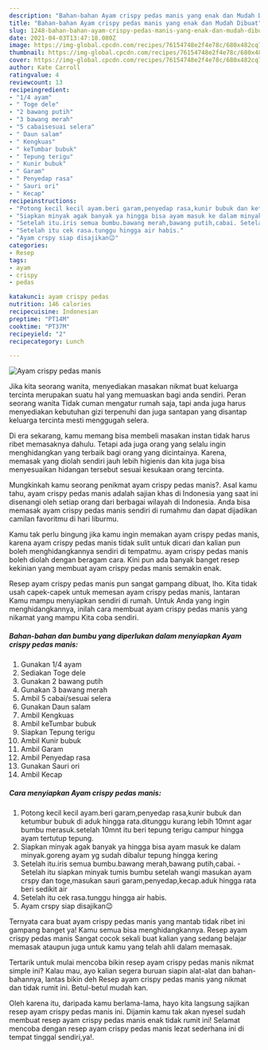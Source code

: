```yaml
---
description: "Bahan-bahan Ayam crispy pedas manis yang enak dan Mudah Dibuat"
title: "Bahan-bahan Ayam crispy pedas manis yang enak dan Mudah Dibuat"
slug: 1248-bahan-bahan-ayam-crispy-pedas-manis-yang-enak-dan-mudah-dibuat
date: 2021-04-03T13:47:18.080Z
image: https://img-global.cpcdn.com/recipes/76154748e2f4e78c/680x482cq70/ayam-crispy-pedas-manis-foto-resep-utama.jpg
thumbnail: https://img-global.cpcdn.com/recipes/76154748e2f4e78c/680x482cq70/ayam-crispy-pedas-manis-foto-resep-utama.jpg
cover: https://img-global.cpcdn.com/recipes/76154748e2f4e78c/680x482cq70/ayam-crispy-pedas-manis-foto-resep-utama.jpg
author: Kate Carroll
ratingvalue: 4
reviewcount: 13
recipeingredient:
- "1/4 ayam"
- " Toge dele"
- "2 bawang putih"
- "3 bawang merah"
- "5 cabaisesuai selera"
- " Daun salam"
- " Kengkuas"
- " keTumbar bubuk"
- " Tepung terigu"
- " Kunir bubuk"
- " Garam"
- " Penyedap rasa"
- " Sauri ori"
- " Kecap"
recipeinstructions:
- "Potong kecil kecil ayam.beri garam,penyedap rasa,kunir bubuk dan ketumbur bubuk di aduk hingga rata.ditunggu kurang lebih 10mnt agar bumbu merasuk.setelah 10mnt itu beri tepung terigu campur hingga ayam tertutup tepung."
- "Siapkan minyak agak banyak ya hingga bisa ayam masuk ke dalam minyak.goreng ayam yg sudah dibalur tepung hingga kering"
- "Setelah itu.iris semua bumbu.bawang merah,bawang putih,cabai. Setelah itu siapkan minyak tumis bumbu setelah wangi masukan ayam crspy dan toge,masukan sauri garam,penyedap,kecap.aduk hingga rata beri sedikit air"
- "Setelah itu cek rasa.tunggu hingga air habis."
- "Ayam crspy siap disajikan😉"
categories:
- Resep
tags:
- ayam
- crispy
- pedas

katakunci: ayam crispy pedas 
nutrition: 146 calories
recipecuisine: Indonesian
preptime: "PT14M"
cooktime: "PT37M"
recipeyield: "2"
recipecategory: Lunch

---
```



![Ayam crispy pedas manis](https://img-global.cpcdn.com/recipes/76154748e2f4e78c/680x482cq70/ayam-crispy-pedas-manis-foto-resep-utama.jpg)

Jika kita seorang wanita, menyediakan masakan nikmat buat keluarga tercinta merupakan suatu hal yang memuaskan bagi anda sendiri. Peran seorang  wanita Tidak cuman mengatur rumah saja, tapi anda juga harus menyediakan kebutuhan gizi terpenuhi dan juga santapan yang disantap keluarga tercinta mesti menggugah selera.

Di era  sekarang, kamu memang bisa membeli masakan instan tidak harus ribet memasaknya dahulu. Tetapi ada juga orang yang selalu ingin menghidangkan yang terbaik bagi orang yang dicintainya. Karena, memasak yang diolah sendiri jauh lebih higienis dan kita juga bisa menyesuaikan hidangan tersebut sesuai kesukaan orang tercinta. 



Mungkinkah kamu seorang penikmat ayam crispy pedas manis?. Asal kamu tahu, ayam crispy pedas manis adalah sajian khas di Indonesia yang saat ini disenangi oleh setiap orang dari berbagai wilayah di Indonesia. Anda bisa memasak ayam crispy pedas manis sendiri di rumahmu dan dapat dijadikan camilan favoritmu di hari liburmu.

Kamu tak perlu bingung jika kamu ingin memakan ayam crispy pedas manis, karena ayam crispy pedas manis tidak sulit untuk dicari dan kalian pun boleh menghidangkannya sendiri di tempatmu. ayam crispy pedas manis boleh diolah dengan beragam cara. Kini pun ada banyak banget resep kekinian yang membuat ayam crispy pedas manis semakin enak.

Resep ayam crispy pedas manis pun sangat gampang dibuat, lho. Kita tidak usah capek-capek untuk memesan ayam crispy pedas manis, lantaran Kamu mampu menyiapkan sendiri di rumah. Untuk Anda yang ingin menghidangkannya, inilah cara membuat ayam crispy pedas manis yang nikamat yang mampu Kita coba sendiri.

<!--inarticleads1-->

##### Bahan-bahan dan bumbu yang diperlukan dalam menyiapkan Ayam crispy pedas manis:

1. Gunakan 1/4 ayam
1. Sediakan  Toge dele
1. Gunakan 2 bawang putih
1. Gunakan 3 bawang merah
1. Ambil 5 cabai/sesuai selera
1. Gunakan  Daun salam
1. Ambil  Kengkuas
1. Ambil  keTumbar bubuk
1. Siapkan  Tepung terigu
1. Ambil  Kunir bubuk
1. Ambil  Garam
1. Ambil  Penyedap rasa
1. Gunakan  Sauri ori
1. Ambil  Kecap




<!--inarticleads2-->

##### Cara menyiapkan Ayam crispy pedas manis:

1. Potong kecil kecil ayam.beri garam,penyedap rasa,kunir bubuk dan ketumbur bubuk di aduk hingga rata.ditunggu kurang lebih 10mnt agar bumbu merasuk.setelah 10mnt itu beri tepung terigu campur hingga ayam tertutup tepung.
1. Siapkan minyak agak banyak ya hingga bisa ayam masuk ke dalam minyak.goreng ayam yg sudah dibalur tepung hingga kering
1. Setelah itu.iris semua bumbu.bawang merah,bawang putih,cabai. - Setelah itu siapkan minyak tumis bumbu setelah wangi masukan ayam crspy dan toge,masukan sauri garam,penyedap,kecap.aduk hingga rata beri sedikit air
1. Setelah itu cek rasa.tunggu hingga air habis.
1. Ayam crspy siap disajikan😉




Ternyata cara buat ayam crispy pedas manis yang mantab tidak ribet ini gampang banget ya! Kamu semua bisa menghidangkannya. Resep ayam crispy pedas manis Sangat cocok sekali buat kalian yang sedang belajar memasak ataupun juga untuk kamu yang telah ahli dalam memasak.

Tertarik untuk mulai mencoba bikin resep ayam crispy pedas manis nikmat simple ini? Kalau mau, ayo kalian segera buruan siapin alat-alat dan bahan-bahannya, lantas bikin deh Resep ayam crispy pedas manis yang nikmat dan tidak rumit ini. Betul-betul mudah kan. 

Oleh karena itu, daripada kamu berlama-lama, hayo kita langsung sajikan resep ayam crispy pedas manis ini. Dijamin kamu tak akan nyesel sudah membuat resep ayam crispy pedas manis enak tidak rumit ini! Selamat mencoba dengan resep ayam crispy pedas manis lezat sederhana ini di tempat tinggal sendiri,ya!.

